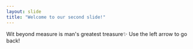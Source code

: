 ```yaml
---
layout: slide
title: "Welcome to our second slide!"
---
```

Wit beyond measure is man's greatest treasure✨
Use the left arrow to go back!
